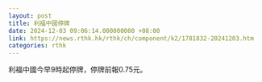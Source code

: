 ```yaml
---
layout: post
title: 利福中國停牌
date: 2024-12-03 09:06:14.000000000 +08:00
link: https://news.rthk.hk/rthk/ch/component/k2/1781832-20241203.htm
categories: rthk
---
```


利福中國今早9時起停牌，停牌前報0.75元。
